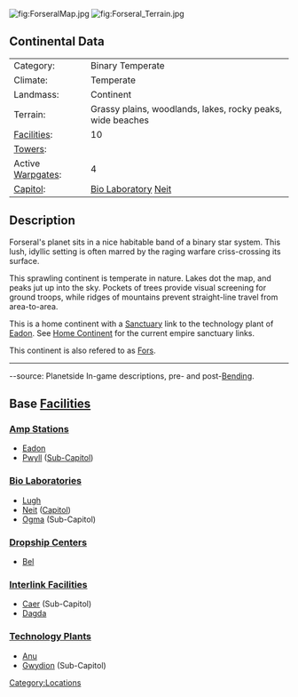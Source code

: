 ![](ForseralMap.jpg "fig:ForseralMap.jpg")
![](Forseral_Terrain.jpg "fig:Forseral_Terrain.jpg")

## Continental Data

|                                          |                                                                     |
|------------------------------------------|---------------------------------------------------------------------|
| Category:                                | Binary Temperate                                                    |
| Climate:                                 | Temperate                                                           |
| Landmass:                                | Continent                                                           |
| Terrain:                                 | Grassy plains, woodlands, lakes, rocky peaks, wide beaches          |
| [Facilities](Facilities "wikilink"):     | 10                                                                  |
| [Towers](Tower "wikilink"):              |                                                                     |
| Active [Warpgates](Warpgate "wikilink"): | 4                                                                   |
| [Capitol](Capitol "wikilink"):           | [Bio Laboratory](Bio_Laboratory "wikilink") [Neit](Neit "wikilink") |

## Description

Forseral's planet sits in a nice habitable band of a binary star system.
This lush, idyllic setting is often marred by the raging warfare
criss-crossing its surface.

This sprawling continent is temperate in nature. Lakes dot the map, and
peaks jut up into the sky. Pockets of trees provide visual screening for
ground troops, while ridges of mountains prevent straight-line travel
from area-to-area.

This is a home continent with a [Sanctuary](Sanctuary "wikilink") link
to the technology plant of [Eadon](Eadon "wikilink"). See [Home
Continent](Home_Continent "wikilink") for the current empire sanctuary
links.

This continent is also refered to as
[Fors](Acronyms_and_Slang "wikilink").

------------------------------------------------------------------------

--source: Planetside In-game descriptions, pre- and
post-[Bending](Bending "wikilink").

## Base [Facilities](Facilities "wikilink")

### [Amp Stations](Amp_Station "wikilink")

-   [Eadon](Eadon "wikilink")
-   [Pwyll](Pwyll "wikilink") ([Sub-Capitol](Sub-Capitol "wikilink"))

### [Bio Laboratories](Bio_Laboratory "wikilink")

-   [Lugh](Lugh "wikilink")
-   [Neit](Neit "wikilink") ([Capitol](Capitol "wikilink"))
-   [Ogma](Ogma "wikilink") (Sub-Capitol)

### [Dropship Centers](Dropship_Center "wikilink")

-   [Bel](Bel "wikilink")

### [Interlink Facilities](Interlink_Facilities "wikilink")

-   [Caer](Caer "wikilink") (Sub-Capitol)
-   [Dagda](Dagda "wikilink")

### [Technology Plants](Technology_Plant "wikilink")

-   [Anu](Anu "wikilink")
-   [Gwydion](Gwydion "wikilink") (Sub-Capitol)

[Category:Locations](Category:Locations "wikilink")